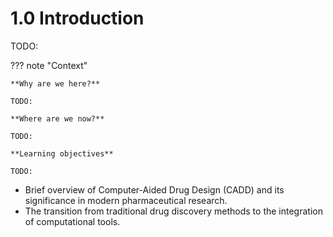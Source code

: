 # 1.0 Introduction

TODO:

??? note "Context"

    **Why are we here?**

    TODO:

    **Where are we now?**

    TODO:

    **Learning objectives**

    TODO:

-   Brief overview of Computer-Aided Drug Design (CADD) and its significance in modern pharmaceutical research.
-   The transition from traditional drug discovery methods to the integration of computational tools.
